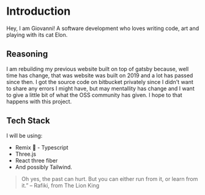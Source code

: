 # Introduction

Hey, I am Giovanni! A software development who loves writing code, art and playing with its cat Elon.

## Reasoning

I am rebuilding my previous website built on top of gatsby because, well time has change, that was website was built on 2019 and a lot has passed since then. I got the source code on bitbucket privately since I didn't want to share any errors I might have, but may mentallity has change and I want to give a little bit of what the OSS community has given. I hope to that happens with this project.

## Tech Stack

I will be using:

- Remix 🚀 - Typescript
- Three.js
- React three fiber
- And possibly Tailwind.

> Oh yes, the past can hurt. But you can either run from it, or learn from it.” – Rafiki, from The Lion King
